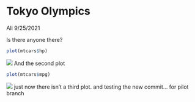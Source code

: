 Tokyo Olympics
================
Ali
9/25/2021

Is there anyone there?

``` r
plot(mtcars$hp)
```

![](Tokyo-Olympics_files/figure-gfm/unnamed-chunk-1-1.png)<!-- --> And
the second plot

``` r
plot(mtcars$mpg)
```

![](Tokyo-Olympics_files/figure-gfm/unnamed-chunk-2-1.png)<!-- --> just
now there isn’t a third plot. and testing the new commit… for pilot
branch
